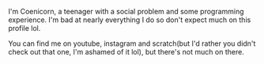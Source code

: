 I'm Coenicorn, a teenager with a social problem and some programming experience.
I'm bad at nearly everything I do so don't expect much on this profile lol.

You can find me on youtube, instagram and scratch(but I'd rather you didn't check out that one, I'm ashamed of it lol), but there's
not much on there.
